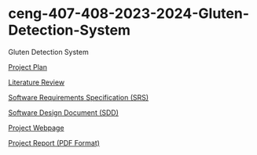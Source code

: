 # ceng-407-408-2023-2024-Gluten-Detection-System
Gluten Detection System

[Project Plan](https://github.com/CankayaUniversity/ceng-407-408-2023-2024-Gluten-Detection-System/wiki/Project-Plan#project-plan)

[Literature Review](https://github.com/CankayaUniversity/ceng-407-408-2023-2024-Gluten-Detection-System/wiki/Literature-Review)

[Software Requirements Specification (SRS)](https://github.com/CankayaUniversity/ceng-407-408-2023-2024-Gluten-Detection-System/wiki/Software-Requirements-Specification-(SRS))

[Software Design Document (SDD)](https://github.com/CankayaUniversity/ceng-407-408-2023-2024-Gluten-Detection-System/wiki/Software-Design-Document-(SDD))

[Project Webpage](https://glutendetectionapp.wixsite.com/sitem)

[Project Report (PDF Format)](https://github.com/CankayaUniversity/ceng-407-408-2023-2024-Gluten-Detection-System/files/13840091/CENG407_Group7_Project_Report.pdf)

